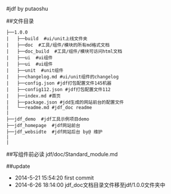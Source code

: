 #jdf
by putaoshu

##文件目录
	
	├──1.0.0
	|   ├──build  #ui/unit上线文件夹
	|   ├──doc  #工具/组件/模块的所有md格式文档
	|   ├──doc_build  #工具/组件/模块可访问html文档
	|   ├──ui  #ui组件
	|   ├──ui  #ui组件
	|   ├──unit  #unit组件
	|   ├──changelog.md #ui/unit组件的changelog
	|   ├──config.json #jdf打包配置文件145机器
	|   ├──config112.json #jdf打包配置文件112
	|   ├──index.md #首页
	|   ├──package.json #jdd生成的网站前台的配置文件
	|   └──readme.md #jdf_doc readme
	|
	├──jdf_demo  #jdf工具示例项目demo
	├──jdf_homepage  #jdf网站前台              
	├──jdf_websidte  #jdf网站后台 by@ 维护    
	|                        
	|                  

##写组件前必读
jdf/doc/Standard_module.md


##update
* 2014-5-21 15:54:20 first commit 
* 2014-6-26 18:14:00 jdf_doc文档目录文件移至jdf/1.0.0文件夹中
